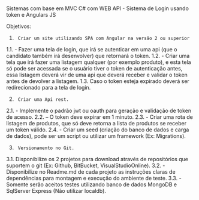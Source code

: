 # 
Sistemas com base em MVC C# com WEB API - Sistema de Login usando token e Angulars JS

Objetivos:
 
1.      Criar um site utilizando SPA com Angular na versão 2 ou superior
1.1.    - Fazer uma tela de login, que irá se autenticar em uma api (que o candidato também irá desenvolver) que retornará o token.
1.2.   - Criar uma tela que irá fazer uma listagem qualquer (por exemplo produto), e esta tela só pode ser acessada se o usuário tiver o token de autenticação antes, essa listagem deverá vir de uma api que deverá receber e validar o token antes de devolver a listagem.
1.3.   Caso o token esteja expirado deverá ser redirecionado para a tela de login.
 
2.      Criar uma Api rest.
2.1.   - Implemente o padrão jwt ou oauth para geração e validação de token de acesso.
2.2.    – O token deve expirar em 1 minuto.
2.3.    - Criar uma rota de listagem de produtos, que só deve retorna a lista de produtos se receber um token válido.
2.4.    - Criar um seed (criação do banco de dados e carga de dados), pode ser um script ou utilizar um framework (Ex: Migrations).
 
3.      Versionamento no Git.
3.1.   Disponibilize os 2 projetos para download através de repositórios que suportem o git (Ex: Github, BitBucket, VisualStudioOnline).
3.2.    - Disponibilize no Readme.md de cada projeto as instruções claras de dependências para montagem e execução do ambiente de teste.
3.3.    - Somente serão aceitos testes utilizando banco de dados MongoDB e SqlServer Express (Não utilizar localdb).
